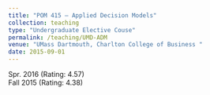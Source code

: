 ```yaml
---
title: "POM 415 – Applied Decision Models"
collection: teaching
type: "Undergraduate Elective Couse"
permalink: /teaching/UMD-ADM
venue: "UMass Dartmouth, Charlton College of Business "
date: 2015-09-01
---
```


Spr. 2016 (Rating: 4.57)  
Fall 2015 (Rating: 4.38) 
